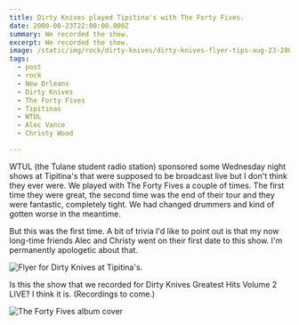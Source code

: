 ```yaml
---
title: Dirty Knives played Tipitina's with The Forty Fives.
date: 2000-08-23T22:00:00.000Z
summary: We recorded the show.
excerpt: We recorded the show.
image: /static/img/rock/dirty-knives/dirty-knives-flyer-tips-aug-23-2000.gif
tags:
  - post 
  - rock
  - New Orleans
  - Dirty Knives
  - The Forty Fives
  - Tipitinas
  - WTUL
  - Alec Vance
  - Christy Wood

---
```


WTUL (the Tulane student radio station) sponsored some Wednesday night shows at Tipitina's that were supposed to be broadcast live but I don't think they ever were. We played with The Forty Fives a couple of times. The first time they were great, the second time was the end of their tour and they were fantastic, completely tight. We had changed drummers and kind of gotten worse in the meantime.

But this was the first time. A bit of trivia I'd like to point out is that my now long-time friends Alec and Christy went on their first date to this show. I'm permanently apologetic about that.

![Flyer for Dirty Knives at Tipitina's.](/static/img/rock/dirty-knives/dirty-knives-flyer-tips-aug-23-2000.gif)

Is this the show that we recorded for Dirty Knives Greatest Hits Volume 2 LIVE? I think it is. (Recordings to come.)

![The Forty Fives album cover](/static/img/timeline/forty-fives-album-cover-aug-23-2000.jpg)